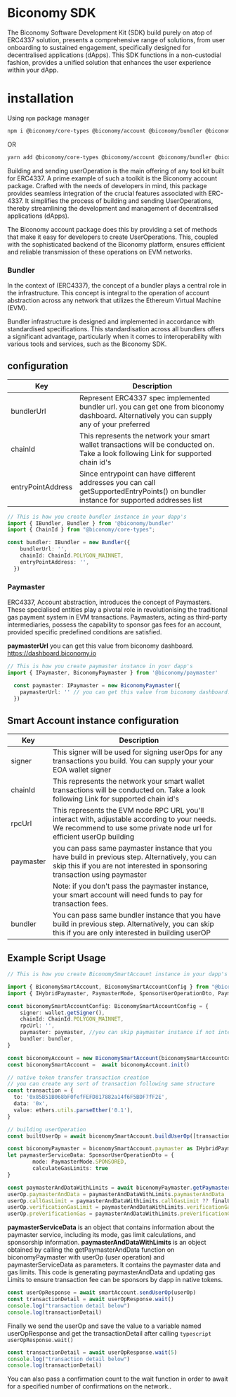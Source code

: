 # Biconomy SDK
The Biconomy Software Development Kit (SDK) build purely on atop of ERC4337 solution, presents a comprehensive range of solutions, from user onboarding to sustained engagement, specifically designed for decentralised applications (dApps). This SDK functions in a non-custodial fashion, provides a unified solution that enhances the user experience within your dApp.

# installation
Using `npm` package manager

```bash
npm i @biconomy/core-types @biconomy/account @biconomy/bundler @biconomy/paymaster
```
OR

```bash
yarn add @biconomy/core-types @biconomy/account @biconomy/bundler @biconomy/paymaster
```

Building and sending userOperation is the main offering of any tool kit built for ERC4337. A prime example of such a toolkit is the Biconomy account package. Crafted with the needs of developers in mind, this package provides seamless integration of the crucial features associated with ERC-4337. It simplifies the process of building and sending UserOperations, thereby streamlining the development and management of decentralised applications (dApps).

The Biconomy account package does this by providing a set of methods that make it easy for developers to create UserOperations. This, coupled with the sophisticated backend of the Biconomy platform, ensures efficient and reliable transmission of these operations on EVM networks.

### Bundler

In the context of  (ERC4337), the concept of a bundler plays a central role in the infrastructure. This concept is integral to the operation of account abstraction across any network that utilizes the Ethereum Virtual Machine (EVM). 

Bundler infrastructure is designed and implemented in accordance with standardised specifications. This standardisation across all bundlers offers a significant advantage, particularly when it comes to interoperability with various tools and services, such as the Biconomy SDK.

## configuration
| Key                | Description |
| -------------------| ------------- |
| bundlerUrl         | Represent ERC4337 spec implemented bundler url. you can get one from biconomy dashboard. Alternatively you can supply any of your preferred|
| chainId            | This represents the network your smart wallet transactions will be conducted on. Take a look following Link for supported chain id's |
| entryPointAddress  | Since entrypoint can have different addresses you can call getSupportedEntryPoints() on bundler instance for supported addresses list|

```typescript
// This is how you create bundler instance in your dapp's
import { IBundler, Bundler } from '@biconomy/bundler'
import { ChainId } from "@biconomy/core-types";

const bundler: IBundler = new Bundler({
    bundlerUrl: '',      
    chainId: ChainId.POLYGON_MAINNET,
    entryPointAddress: '',
  })
```

### Paymaster

ERC4337, Account abstraction, introduces the concept of Paymasters. These specialised entities play a pivotal role in revolutionising the traditional gas payment system in EVM transactions. Paymasters, acting as third-party intermediaries, possess the capability to sponsor gas fees for an account, provided specific predefined conditions are satisfied.

**paymasterUrl** you can get this value from biconomy dashboard. https://dashboard.biconomy.io

```typescript
// This is how you create paymaster instance in your dapp's
import { IPaymaster, BiconomyPaymaster } from '@biconomy/paymaster'

  const paymaster: IPaymaster = new BiconomyPaymaster({
    paymasterUrl: '' // you can get this value from biconomy dashboard. https://dashboard.biconomy.io
  })
```

## Smart Account instance configuration

| Key           | Description |
| ------------- | ------------- |
| signer        | This signer will be used for signing userOps for any transactions you build. You can supply your your EOA wallet signer|
| chainId       | This represents the network your smart wallet transactions will be conducted on. Take a look following Link for supported chain id's |
| rpcUrl        | This represents the EVM node RPC URL you'll interact with, adjustable according to your needs. We recommend to use some private node url for efficient userOp building|
| paymaster     | you can pass same paymaster instance that you have build in previous step. Alternatively, you can skip this if you are not interested in sponsoring transaction using paymaster|
|               | Note: if you don't pass the paymaster instance, your smart account will need funds to pay for transaction fees.|
| bundler       | You can pass same bundler instance that you have build in previous step. Alternatively, you can skip this if you are only interested in building userOP|


## Example Script Usage

```typescript
// This is how you create BiconomySmartAccount instance in your dapp's

import { BiconomySmartAccount, BiconomySmartAccountConfig } from "@biconomy/account"
import { IHybridPaymaster, PaymasterMode, SponsorUserOperationDto, PaymasterFeeQuote } from '@biconomy/paymaster'

const biconomySmartAccountConfig: BiconomySmartAccountConfig = {
    signer: wallet.getSigner(),
    chainId: ChainId.POLYGON_MAINNET, 
    rpcUrl: '',
    paymaster: paymaster, //you can skip paymaster instance if not interested in transaction sposoring
    bundler: bundler,
}

const biconomyAccount = new BiconomySmartAccount(biconomySmartAccountConfig)
const biconomySmartAccount =  await biconomyAccount.init()

// native token transfer transaction creation
// you can create any sort of transaction following same structure
const transaction = {
  to: '0x85B51B068bF0fefFEFD817882a14f6F5BDF7fF2E',
  data: '0x',
  value: ethers.utils.parseEther('0.1'),
}

// building userOperation
const builtUserOp = await biconomySmartAccount.buildUserOp([transaction])

const biconomyPaymaster = biconomySmartAccount.paymaster as IHybridPaymaster<SponsorUserOperationDto>
let paymasterServiceData: SponsorUserOperationDto = {
        mode: PaymasterMode.SPONSORED,
        calculateGasLimits: true
}

const paymasterAndDataWithLimits = await biconomyPaymaster.getPaymasterAndData( userOp, paymasterServiceData)
userOp.paymasterAndData = paymasterAndDataWithLimits.paymasterAndData
userOp.callGasLimit = paymasterAndDataWithLimits.callGasLimit ?? finalUserOp.callGasLimit
userOp.verificationGasLimit = paymasterAndDataWithLimits.verificationGasLimit ?? finalUserOp.verificationGasLimit
userOp.preVerificationGas = paymasterAndDataWithLimits.preVerificationGas ?? finalUserOp.preVerificationGas

```

**paymasterServiceData** is an object that contains information about the paymaster service, including its mode, gas limit calculations, and sponsorship information.
**paymasterAndDataWithLimits** is an object obtained by calling the getPaymasterAndData function on biconomyPaymaster with userOp (user operation) and paymasterServiceData as parameters. It contains the paymaster data and gas limits.
This code is generating paymasterAndData and updating gas Limits to ensure transaction fee can be sponsors by dapp in native tokens.

```typescript
const userOpResponse = await smartAccount.sendUserOp(userOp)
const transactionDetail = await userOpResponse.wait()
console.log("transaction detail below")
console.log(transactionDetail)
```
Finally we send the userOp and save the value to a variable named userOpResponse and get the transactionDetail after calling ```typescript userOpResponse.wait()```

```typescript
const transactionDetail = await userOpResponse.wait(5)
console.log("transaction detail below")
console.log(transactionDetail)
```
You can also pass a confirmation count to the wait function in order to await for a specified number of confirmations on the network..